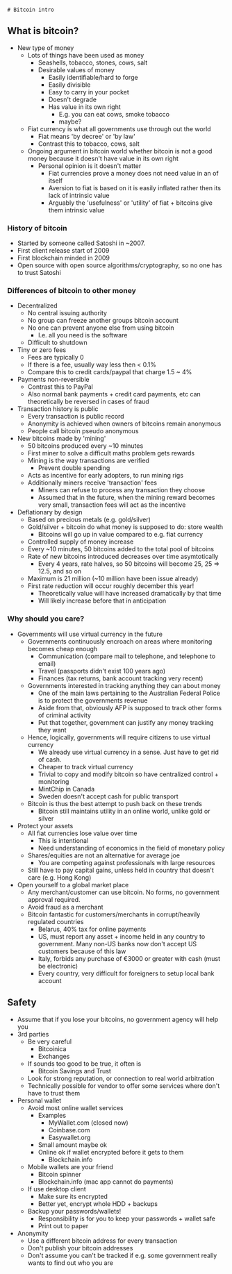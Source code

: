                                                                                        # Bitcoin intro

## What is bitcoin?

- New type of money
  - Lots of things have been used as money
    - Seashells, tobacco, stones, cows, salt
    - Desirable values of money
      - Easily identifiable/hard to forge
      - Easily divisible
      - Easy to carry in your pocket
      - Doesn't degrade
      - Has value in its own right
        - E.g. you can eat cows, smoke tobacco
        - maybe?
  - Fiat currency is what all governments use through out the world
    - Fiat means 'by decree' or 'by law'
    - Contrast this to tobacco, cows, salt
  - Ongoing argument in bitcoin world whether bitcoin is not a good money because it doesn't have value in its own right
    - Personal opinion is it doesn't matter
      - Fiat currencies prove a money does not need value in an of itself
      - Aversion to fiat is based on it is easily inflated rather then its lack of intrinsic value
      - Arguably the 'usefulness' or 'utility' of fiat + bitcoins give them intrinsic value

### History of bitcoin

- Started by someone called Satoshi in ~2007.
- First client release start of 2009
- First blockchain minded in 2009
- Open source with open source algorithms/cryptography, so no one has to trust Satoshi


### Differences of bitcoin to other money

- Decentralized
  - No central issuing authority
  - No group can freeze another groups bitcoin account
  - No one can prevent anyone else from using bitcoin
    - I.e. all you need is the software
  - Difficult to shutdown
- Tiny or zero fees
  - Fees are typically 0
  - If there is a fee, usually way less then < 0.1%
  - Compare this to credit cards/paypal that charge 1.5 ~ 4%
- Payments non-reversible
  - Contrast this to PayPal
  - Also normal bank payments + credit card payments, etc can theoretically be reversed in cases of fraud
- Transaction history is public
  - Every transaction is public record
  - Anonymity is achieved when owners of bitcoins remain anonymous
  - People call bitcoin pseudo anonymous
- New bitcoins made by 'mining' 
  - 50 bitcoins produced every ~10 minutes
  - First miner to solve a difficult maths problem gets rewards
  - Mining is the way transactions are verified
    - Prevent double spending
  - Acts as incentive for early adopters, to run mining rigs
  - Additionally miners receive 'transaction' fees
    - Miners can refuse to process any transaction they choose
    - Assumed that in the future, when the mining reward becomes very small, transaction fees will act as the incentive
- Deflationary by design
  - Based on precious metals (e.g. gold/silver)
  - Gold/silver + bitcoin do what money is supposed to do: store wealth
    - Bitcoins will go up in value compared to e.g. fiat currency
  - Controlled supply of money increase
  - Every ~10 minutes, 50 bitcoins added to the total pool of bitcoins
  - Rate of new bitcoins introduced decreases over time asymtotically
    - Every 4 years, rate halves, so 50 bitcoins will become 25, 25 => 12.5, and so on
  - Maximum is 21 million (~10 million have been issue already)
  - First rate reduction will occur roughly december this year!
    - Theoretically value will have increased dramatically by that time
    - Will likely increase before that in anticipation
    
### Why should you care?

- Governments will use virtual currency in the future
  - Governments continuously encroach on areas where monitoring becomes cheap enough
    - Communication (compare mail to telephone, and telephone to email)
    - Travel (passports didn't exist 100 years ago)
    - Finances (tax returns, bank account tracking very recent)
  - Governments interested in tracking anything they can about money
    - One of the main laws pertaining to the Australian Federal Police is to protect the governments revenue
    - Aside from that, obviously AFP is supposed to track other forms of criminal activity
    - Put that together, government can justify any money tracking they want
  - Hence, logically, governments will require citizens to use virtual currency
    - We already use virtual currency in a sense. Just have to get rid of cash.
    - Cheaper to track virtual currency
    - Trivial to copy and modify bitcoin so have centralized control + monitoring
    - MintChip in Canada
    - Sweden doesn't accept cash for public transport
  - Bitcoin is thus the best attempt to push back on these trends
    - Bitcoin still maintains utility in an online world, unlike gold or silver
- Protect your assets
  - All fiat currencies lose value over time                 
    - This is intentional
    - Need understanding of economics in the field of monetary policy
  - Shares/equities are not an alternative for average joe
    - You are competing against professionals with large resources
  - Still have to pay capital gains, unless held in country that doesn't care (e.g. Hong Kong)
- Open yourself to a global market place
  - Any merchant/customer can use bitcoin. No forms, no government approval required.
  - Avoid fraud as a merchant
  - Bitcoin fantastic for customers/merchants in corrupt/heavily regulated countries
    - Belarus, 40% tax for online payments
    - US, must report any asset + income held in any country to government. Many non-US banks now don't accept US customers because of this law 
    - Italy, forbids any purchase of €3000 or greater with cash (must be electronic)
    - Every country, very difficult for foreigners to setup local bank account
  
    
## Safety

- Assume that if you lose your bitcoins, no government agency will help you
- 3rd parties
  - Be very careful
    - Bitcoinica
    - Exchanges
  - If sounds too good to be true, it often is
    - Bitcoin Savings and Trust
  - Look for strong reputation, or connection to real world arbitration
  - Technically possible for vendor to offer some services where don't have to trust them
- Personal wallet
  - Avoid most online wallet services 
    - Examples
      - MyWallet.com (closed now)
      - Coinbase.com
      - Easywallet.org
    - Small amount maybe ok
    - Online ok if wallet encrypted before it gets to them
      - Blockchain.info
  - Mobile wallets are your friend
    - Bitcoin spinner
    - Blockchain.info (mac app cannot do payments)
  - If use desktop client
    - Make sure its encrypted
    - Better yet, encrypt whole HDD + backups
  - Backup your passwords/wallets!
    - Responsibility is for you to keep your passwords + wallet safe
    - Print out to paper  
- Anonymity
  - Use a different bitcoin address for every transaction
  - Don't publish your bitcoin addresses
  - Don't assume you can't be tracked if e.g. some government really wants to find out who you are

